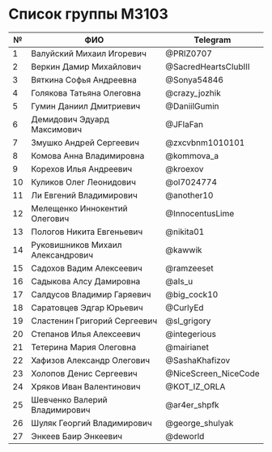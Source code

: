 # Список группы M3103

| №  | ФИО                               | Telegram             |
|----|-----------------------------------|----------------------|
| 1  | Валуйский Михаил Игоревич         | @PRIZ0707            |
| 2  | Веркин Дамир Михайлович           | @SacredHeartsClubIII |
| 3  | Вяткина Софья Андреевна           | @Sonya54846          |
| 4  | Голякова Татьяна Олеговна         | @crazy_jozhik        |
| 5  | Гумин Даниил Дмитриевич           | @DaniilGumin         |
| 6  | Демидович Эдуард Максимович       | @JFlaFan             |
| 7  | Змушко Андрей Сергеевич           | @zxcvbnm1010101      |
| 8  | Комова Анна Владимировна          | @kommova_a           |
| 9  | Корехов Илья Андреевич            | @kroexov             |
| 10 | Куликов Олег Леонидович           | @ol7024774           |
| 11 | Ли Евгений Владимирович           | @another10           |
| 12 | Мелещенко Иннокентий Олегович     | @InnocentusLime      |
| 13 | Пологов Никита Евгеньевич         | @nikita01            |
| 14 | Руковишников Михаил Александрович | @kawwik              |
| 15 | Садохов Вадим Алексеевич          | @ramzeeset           |
| 16 | Садыкова Алсу Дамировна           | @aIs_u               |
| 17 | Салдусов Владимир Гаряевич        | @big_cock10          |
| 18 | Саратовцев Эдгар Юрьевич          | @CurlyEd             |
| 19 | Сластенин Григорий Сергеевич      | @sl_grigory          |
| 20 | Степанов Илья Алексеевич          | @integerious         |
| 21 | Тетерина Мария Олеговна           | @mairianet           |
| 22 | Хафизов Александр Олегович        | @SashaKhafizov       |
| 23 | Холопов Денис Сергеевич           | @NiceScreen_NiceCode |
| 24 | Хряков Иван Валентинович          | @KOT_IZ_ORLA         |
| 25 | Шевченко Валерий Владимирович     | @ar4er_shpfk         |
| 26 | Шуляк Георгий Владимирович        | @george_shulyak      |
| 27 | Энкеев Баир Энкеевич              | @deworld             |
